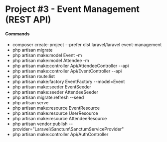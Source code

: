 # Project #3 - Event Management (REST API)

#### Commands
- composer create-project --prefer dist laravel/laravel event-management
- php artisan migrate
- php artisan make:model Event -m
- php artisan make:model Attendee -m
- php artisan make:controller Api/AttendeeController --api
- php artisan make:controller Api/EventController --api
- php artisan route:list
- php artisan make:factory EventFactory --model=Event
- php artisan make:seeder EventSeeder
- php artisan make:seeder AttendeeSeeder
- php artisan migrate:refresh --seed
- php artisan serve
- php artisan make:resource EventResource
- php artisan make:resource UserResource
- php artisan make:resource AttendeeResource
- php artisan vendor:publish --provider="Laravel\Sanctum\SanctumServiceProvider"
- php artisan make:controller Api/AuthController